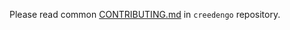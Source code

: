 Please read common [CONTRIBUTING.md](https://github.com/green-code-initiative/creedengo-common/blob/main/doc/CONTRIBUTING.md) in `creedengo` repository.
